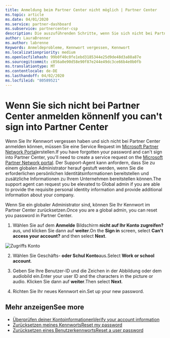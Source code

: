 ```yaml
---
title: Anmeldung beim Partner Center nicht möglich | Partner Center
ms.topic: article
ms.date: 04/01/2020
ms.service: partner-dashboard
ms.subservice: partnercenter-csp
description: Die auszuführenden Schritte, wenn Sie sich nicht bei Partner Center anmelden können.
author: LauraBrenner
ms.author: labrenne
Keywords: Anmeldeprobleme, Kennwort vergessen, Kennwort
ms.localizationpriority: medium
ms.openlocfilehash: 99b0f40c0fe1ebd3185344e25d9de48d3a88a87e
ms.sourcegitcommit: c856a0e90d58e90f87e244e49dc3ce66b4e0b0fb
ms.translationtype: MT
ms.contentlocale: de-DE
ms.lasthandoff: 04/02/2020
ms.locfileid: "80589521"
---
```

# <a name="if-you-cant-sign-into-partner-center"></a><span data-ttu-id="25a3d-104">Wenn Sie sich nicht bei Partner Center anmelden können</span><span class="sxs-lookup"><span data-stu-id="25a3d-104">If you can't sign into Partner Center</span></span>

<span data-ttu-id="25a3d-105">Wenn Sie Ihr Kennwort vergessen haben und sich nicht bei Partner Center anmelden können, müssen Sie eine Service Request im [Microsoft Partner Network Portal](https://partner.microsoft.com/commercial#/)erstellen.</span><span class="sxs-lookup"><span data-stu-id="25a3d-105">If you have forgotten your password and can't sign into Partner Center, you'll need to create a service request on the [Microsoft Partner Network portal](https://partner.microsoft.com/commercial#/).</span></span> <span data-ttu-id="25a3d-106">Der Support-Agent kann anfordern, dass Sie zu einem globalen Administrator herauf gestuft werden, wenn Sie die erforderlichen persönlichen Identitätsinformationen bereitstellen und zusätzliche Informationen zu Ihrem Unternehmen bereitstellen können.</span><span class="sxs-lookup"><span data-stu-id="25a3d-106">The support agent can request you be elevated to Global admin if you are able to provide the requisite personal identity information and provide additional information about your company.</span></span>

<span data-ttu-id="25a3d-107">Wenn Sie ein globaler Administrator sind, können Sie Ihr Kennwort im Partner Center zurücksetzen.</span><span class="sxs-lookup"><span data-stu-id="25a3d-107">Once you are a global admin, you can reset you password in Partner Center.</span></span>

1. <span data-ttu-id="25a3d-108">Wählen Sie auf dem **Anmelde** Bildschirm **nicht auf Ihr Konto zugreifen?** aus, und klicken Sie dann auf **weiter**.</span><span class="sxs-lookup"><span data-stu-id="25a3d-108">On the **Sign in** screen, select **Can't access your account?** and then select **Next**.</span></span>

![Zugriffs Konto](images/password/password/accessaccount1.png)

2. <span data-ttu-id="25a3d-110">Wählen Sie Geschäfts- **oder Schul Konto**aus.</span><span class="sxs-lookup"><span data-stu-id="25a3d-110">Select **Work or school account**.</span></span>

3. <span data-ttu-id="25a3d-111">Geben Sie Ihre Benutzer-ID und die Zeichen in der Abbildung oder dem audiobild ein.</span><span class="sxs-lookup"><span data-stu-id="25a3d-111">Enter your user ID and the characters in the picture or audio.</span></span> <span data-ttu-id="25a3d-112">Klicken Sie dann auf **weiter**.</span><span class="sxs-lookup"><span data-stu-id="25a3d-112">Then select **Next**.</span></span>

4. <span data-ttu-id="25a3d-113">Richten Sie Ihr neues Kennwort ein.</span><span class="sxs-lookup"><span data-stu-id="25a3d-113">Set up your new password.</span></span>

## <a name="see-more"></a><span data-ttu-id="25a3d-114">Mehr anzeigen</span><span class="sxs-lookup"><span data-stu-id="25a3d-114">See more</span></span>

- [<span data-ttu-id="25a3d-115">Überprüfen deiner Kontoinformationen</span><span class="sxs-lookup"><span data-stu-id="25a3d-115">Verify your account information</span></span>](verification-responses.md)
- [<span data-ttu-id="25a3d-116">Zurücksetzen meines Kennworts</span><span class="sxs-lookup"><span data-stu-id="25a3d-116">Reset my password</span></span>](reset-my-pasword.md)
- [<span data-ttu-id="25a3d-117">Zurücksetzen eines Benutzerkennworts</span><span class="sxs-lookup"><span data-stu-id="25a3d-117">Reset a user password</span></span>](reset-a-user-password.md)

